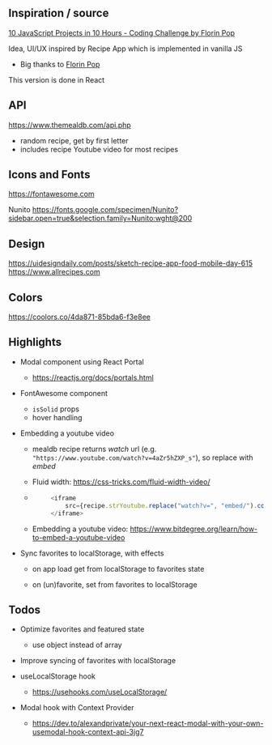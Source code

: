## Inspiration / source

[10 JavaScript Projects in 10 Hours - Coding Challenge by Florin Pop](https://www.youtube.com/watch?v=dtKciwk_si4&t=11656s)

Idea, UI/UX inspired by Recipe App which is implemented in vanilla JS
- Big thanks to [Florin Pop](https://www.florin-pop.com/)

This version is done in React

## API

https://www.themealdb.com/api.php

- random recipe, get by first letter
- includes recipe Youtube video for most recipes

## Icons and Fonts

https://fontawesome.com


Nunito
https://fonts.google.com/specimen/Nunito?sidebar.open=true&selection.family=Nunito:wght@200

## Design

https://uidesigndaily.com/posts/sketch-recipe-app-food-mobile-day-615
https://www.allrecipes.com


## Colors

https://coolors.co/4da871-85bda6-f3e8ee


## Highlights

- Modal component using React Portal
    - https://reactjs.org/docs/portals.html

- FontAwesome component
    - `isSolid` props
    - hover handling

- Embedding a youtube video

    - mealdb recipe returns _watch_ url (e.g. `"https://www.youtube.com/watch?v=4aZr5hZXP_s"`), so replace with _embed_

    - Fluid width: https://css-tricks.com/fluid-width-video/

    -  ```js
            <iframe
                src={recipe.strYoutube.replace("watch?v=", "embed/").concat("?modestbranding=1")}>
            </iframe>
        ```

    - Embedding a youtube video: https://www.bitdegree.org/learn/how-to-embed-a-youtube-video


- Sync favorites to localStorage, with effects

    - on app load get from localStorage to favorites state

    - on (un)favorite, set from favorites to localStorage

## Todos

- Optimize favorites and featured state
    - use object instead of array

- Improve syncing of favorites with localStorage

- useLocalStorage hook
    - https://usehooks.com/useLocalStorage/


- Modal hook with Context Provider
    - https://dev.to/alexandprivate/your-next-react-modal-with-your-own-usemodal-hook-context-api-3jg7
